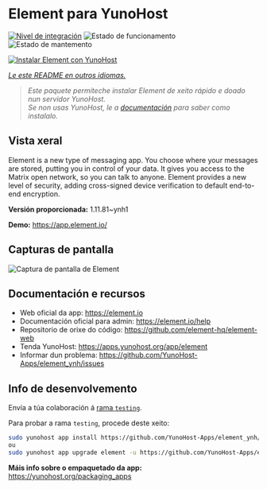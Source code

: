 <!--
NOTA: Este README foi creado automáticamente por <https://github.com/YunoHost/apps/tree/master/tools/readme_generator>
NON debe editarse manualmente.
-->

# Element para YunoHost

[![Nivel de integración](https://dash.yunohost.org/integration/element.svg)](https://ci-apps.yunohost.org/ci/apps/element/) ![Estado de funcionamento](https://ci-apps.yunohost.org/ci/badges/element.status.svg) ![Estado de mantemento](https://ci-apps.yunohost.org/ci/badges/element.maintain.svg)

[![Instalar Element con YunoHost](https://install-app.yunohost.org/install-with-yunohost.svg)](https://install-app.yunohost.org/?app=element)

*[Le este README en outros idiomas.](./ALL_README.md)*

> *Este paquete permíteche instalar Element de xeito rápido e doado nun servidor YunoHost.*  
> *Se non usas YunoHost, le a [documentación](https://yunohost.org/install) para saber como instalalo.*

## Vista xeral

Element is a new type of messaging app. You choose where your messages are stored, putting you in control of your data. It gives you access to the Matrix open network, so you can talk to anyone. Element provides a new level of security, adding cross-signed device verification to default end-to-end encryption.

**Versión proporcionada:** 1.11.81~ynh1

**Demo:** <https://app.element.io/>

## Capturas de pantalla

![Captura de pantalla de Element](./doc/screenshots/homepage-all-platforms-1_1.png)

## Documentación e recursos

- Web oficial da app: <https://element.io>
- Documentación oficial para admin: <https://element.io/help>
- Repositorio de orixe do código: <https://github.com/element-hq/element-web>
- Tenda YunoHost: <https://apps.yunohost.org/app/element>
- Informar dun problema: <https://github.com/YunoHost-Apps/element_ynh/issues>

## Info de desenvolvemento

Envía a túa colaboración á [rama `testing`](https://github.com/YunoHost-Apps/element_ynh/tree/testing).

Para probar a rama `testing`, procede deste xeito:

```bash
sudo yunohost app install https://github.com/YunoHost-Apps/element_ynh/tree/testing --debug
ou
sudo yunohost app upgrade element -u https://github.com/YunoHost-Apps/element_ynh/tree/testing --debug
```

**Máis info sobre o empaquetado da app:** <https://yunohost.org/packaging_apps>
